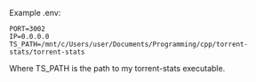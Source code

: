 Example .env:

```
PORT=3002
IP=0.0.0.0
TS_PATH=/mnt/c/Users/user/Documents/Programming/cpp/torrent-stats/torrent-stats
```

Where TS_PATH is the path to my torrent-stats executable.